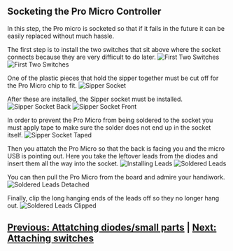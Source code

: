 ## Socketing the Pro Micro Controller ##

In this step, the Pro micro is socketed so that if it fails in the future it can be easily replaced without much hassle. 

The first step is to install the two switches that sit above where the socket connects because they are very difficult to do later.
![First Two Switches](images/Photos/11-FirstSwitchesFront.jpg)
![First Two Switches](images/Photos/12-FirstSwitchesBack.jpg)

One of the plastic pieces that hold the sipper together must be cut off for the Pro Micro chip to fit.
![Sipper Socket](images/Photos/15-SipperClipped.jpg)


After these are installed, the Sipper socket must be installed.
![Sipper Socket Back](images/Photos/13-SipperBack.jpg)
![Sipper Socket Front](images/Photos/14-SipperFront.jpg)

In order to prevent the Pro Micro from being soldered to the socket you must apply tape to make sure the solder does not end up in the socket itself.
![Sipper Socket Taped](images/Photos/16-SipperTaped.jpg)

Then you attatch the Pro Micro so that the back is facing you and the micro USB is pointing out. Here you take the leftover leads from the diodes and insert them all the way into the socket.
![Installing Leads](images/Photos/17-InstallingLeads.jpg)
![Soldered Leads](images/Photos/18-SolderedLeads.jpg)

You can then pull the Pro Micro from the board and admire your handiwork.
![Soldered Leads Detached](images/Photos/19-SolderedLeadsDetached.jpg)

Finally, clip the long hanging ends of the leads off so they no longer hang out.
![Soldered Leads Clipped](images/Photos/20-SolderedLeadsClipped.jpg)

[Previous: Attatching diodes/small parts](https://github.com/johnriforgiate/English-516-Final-Project/blob/master/AttachingDiodes.md) | [Next: Attaching switches](https://github.com/johnriforgiate/English-516-Final-Project/blob/master/AttachingSwitches.md)   
-----

